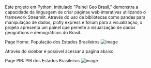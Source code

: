 Este projeto em Python, intitulado "Painel Geo Brasil," demonstra a capacidade da linguagem de criar páginas web interativas utilizando o framework Streamlit.
Através do uso de bibliotecas como pandas para manipulação de dados, plotly express e folium para a visualização, o projeto apresenta um painel que permite a visualização de dados geográficos e demográficos do Brasil.

Page Home: População dos Estados Brasileiros
![image](https://github.com/user-attachments/assets/4fef0379-8926-42cd-bf48-aa2f19f512ac)

Através do sidebar é possível acessar a pagina abaixo:

Page PIB: PIB dos Estados Brasileiros
![image](https://github.com/user-attachments/assets/f1ca538f-81d1-455b-b9f8-4cc35400b6a8)










 
